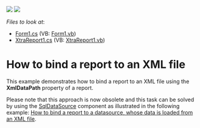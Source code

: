 <!-- default badges list -->
[![](https://img.shields.io/badge/Open_in_DevExpress_Support_Center-FF7200?style=flat-square&logo=DevExpress&logoColor=white)](https://supportcenter.devexpress.com/ticket/details/E542)
[![](https://img.shields.io/badge/📖_How_to_use_DevExpress_Examples-e9f6fc?style=flat-square)](https://docs.devexpress.com/GeneralInformation/403183)
<!-- default badges end -->
<!-- default file list -->
*Files to look at*:

* [Form1.cs](./CS/Form1.cs) (VB: [Form1.vb](./VB/Form1.vb))
* [XtraReport1.cs](./CS/XtraReport1.cs) (VB: [XtraReport1.vb](./VB/XtraReport1.vb))
<!-- default file list end -->
# How to bind a report to an XML file


<p>This example demonstrates how to bind a report to an XML file using the <strong>XmlDataPath</strong> property of a report.</p>
<p>Please note that this approach is now obsolete and this task can be solved by using the <a href="https://documentation.devexpress.com/#CoreLibraries/clsDevExpressDataAccessSqlSqlDataSourcetopic">SqlDataSource</a> component as illustrated in the following example: <a href="https://www.devexpress.com/Support/Center/Example/Details/E535">How to bind a report to a datasource, whose data is loaded from an XML file</a>.</p>

<br/>



